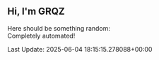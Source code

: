 ## Hi, I'm GRQZ
Here should be something random:  
Completely automated!

Last Update: 2025-06-04 18:15:15.278088+00:00
